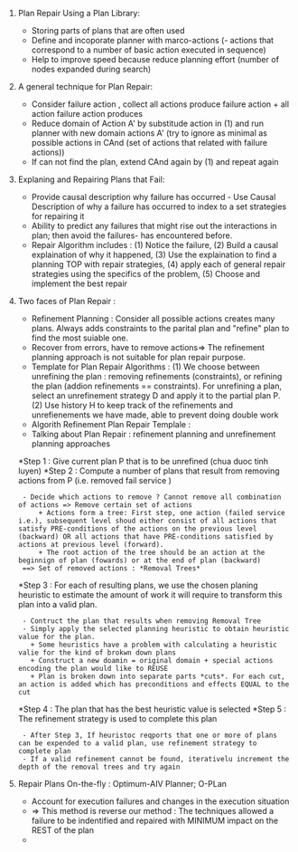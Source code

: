 1. Plan Repair Using a Plan Library:
    - Storing parts of plans that are often used
    - Define and incoporate planner with marco-actions (- actions that correspond to a number of basic action executed in sequence)
    - Help to improve speed because reduce planning effort (number of nodes expanded during search)

2. A general technique for Plan Repair:
    - Consider failure action , collect all actions produce failure action + all action failure action produces
    - Reduce domain of Action A' by substitude action in (1) and run planner with new domain actions A' (try to ignore as minimal as possible actions in CAnd (set of actions that related with failure actions))
    - If can not find the plan, extend CAnd again by (1) and repeat again 

3. Explaning and Repairing Plans that Fail:
    - Provide causal description why failure has occurred - Use Causal Description of why a failure has occurred to index to a set strategies for repairing it
    - Ability to predict any failures that might rise out the interactions in plan; then avoid the failures- has encountered before.
    - Repair Algorithm includes : (1) Notice the failure, (2) Build a causal explaination of why it happened, (3) Use the explaination to find a planning TOP with repair strategies, (4) apply each of general repair strategies using the specifics of the problem, (5) Choose and implement the best repair

4. Two faces of Plan Repair : 
    - Refinement Planning : Consider all possible actions creates many plans. Always adds constraints to the parital plan and "refine" plan to find the most suiable one.
    - Recover from errors, have to remove actions=> The refinement planning approach is not suitable for plan repair purpose. 
    - Template for Plan Repair Algorithms : 
        (1) We choose between unrefining the plan : removing refinements (constraints), or refining the plan (addion refinements == constraints). 
             For unrefining a plan, select an unrefinement strategy D and apply it to the partial plan P. 
        (2) Use history H to keep track of the refinements and unrefienements we have made, able to prevent doing double work
    - Algorith Refinement Plan Repair Templale :
    - Talking about Plan Repair : refinement planning and unrefinement planning approaches

    *Step 1 : Give current plan P that is to be unrefined (chua duoc tinh luyen)
    *Step 2 : Compute a number of plans that result from removing actions from P (i.e. removed fail service )
        
        - Decide which actions to remove ? Cannot remove all combination of actions => Remove certain set of actions
            + Actions form a tree: First step, one action (failed service i.e.), subsequent level shoud either consist of all actions that satisfy PRE-conditions of the actions on the previous level (backward) OR all actions that have PRE-conditions satisfied by actions at previous level (forward).
            + The root action of the tree should be an action at the beginnign of plan (fowards) or at the end of plan (backward)
        ==> Set of removed actions : *Removal Trees*

            
    *Step 3 : For each of resulting plans, we use the chosen planing heuristic to estimate the amount of work it will require to transform this plan into a valid plan.

        - Contruct the plan that results when removing Removal Tree
        - Simply apply the selected planning heuristic to obtain heuristic value for the plan. 
          + Some heuristics have a problem with calculating a heuristic valie for the kind of brokwn down plans
          + Construct a new doamin = original domain + special actions encoding the plan would like to REUSE
          + Plan is broken down into separate parts *cuts*. For each cut, an action is added which has preconditions and effects EQUAL to the cut     

    *Step 4 : The plan that has the best heuristic value is selected 
    *Step 5 : The refinement strategy is used to complete this plan

        - After Step 3, If heuristoc reqports that one or more of plans can be expended to a valid plan, use refinement strategy to complete plan
        - If a valid refinement cannot be found, iterativelu increment the depth of the removal trees and try again

5. Repair Plans On-the-fly : Optimum-AIV Planner; O-PLan
    
    - Account for execution failures and changes in the execution situation
    - => This method is reverse our method : The techniques allowed a failure to be indentified and repaired with MINIMUM impact on the REST of the plan
    - 


    